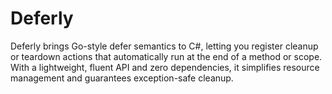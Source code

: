 # Deferly
Deferly brings Go-style defer semantics to C#, letting you register cleanup or teardown actions that automatically run at the end of a method or scope. With a lightweight, fluent API and zero dependencies, it simplifies resource management and guarantees exception-safe cleanup.
